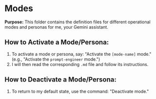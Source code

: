 # Modes

**Purpose:** This folder contains the definition files for different operational modes and personas for me, your Gemini assistant.

## How to Activate a Mode/Persona:
1.  To activate a mode or persona, say: "Activate the `[mode-name]` mode." (e.g., "Activate the `prompt-engineer` mode.")
2.  I will then read the corresponding `.md` file and follow its instructions.

## How to Deactivate a Mode/Persona:
1.  To return to my default state, use the command: "Deactivate mode."